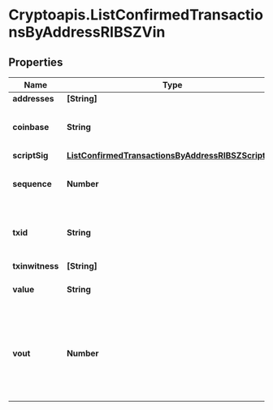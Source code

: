 # Cryptoapis.ListConfirmedTransactionsByAddressRIBSZVin

## Properties

Name | Type | Description | Notes
------------ | ------------- | ------------- | -------------
**addresses** | **[String]** |  | 
**coinbase** | **String** | Represents the coinbase hex. | 
**scriptSig** | [**ListConfirmedTransactionsByAddressRIBSZScriptSig**](ListConfirmedTransactionsByAddressRIBSZScriptSig.md) |  | 
**sequence** | **Number** | Represents the script sequence number. | 
**txid** | **String** | Represents the reference transaction identifier. | 
**txinwitness** | **[String]** |  | 
**value** | **String** | Defines the specific amount. | 
**vout** | **Number** | It refers to the index of the output address of this transaction. The index starts from 0. | 


